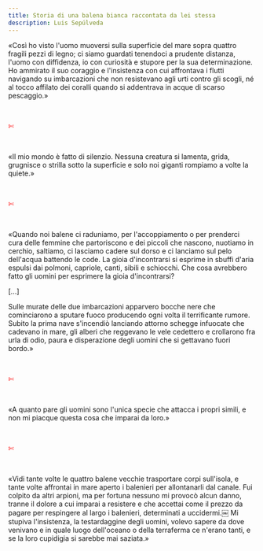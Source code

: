 ```yaml
---
title: Storia di una balena bianca raccontata da lei stessa
description: Luis Sepúlveda
---
```

«Così ho visto l'uomo muoversi sulla superficie del mare sopra quattro fragili pezzi di legno; ci siamo guardati tenendoci a prudente distanza, l'uomo con diffidenza, io con curiosità e stupore per la sua determinazione. Ho ammirato il suo coraggio e l'insistenza con cui affrontava i flutti navigando su imbarcazioni che non resistevano agli urti contro gli scogli, né al tocco affilato dei coralli quando si addentrava in acque di scarso pescaggio.»

&nbsp;

<span style="color:red">✄</span>

&nbsp;

«Il mio mondo è fatto di silenzio. Nessuna creatura si lamenta, grida, grugnisce o strilla sotto la superficie e solo noi giganti rompiamo a volte la quiete.»

&nbsp;

<span style="color:red">✄</span>

&nbsp;

«Quando noi balene ci raduniamo, per l'accoppiamento o per prenderci cura delle femmine che partoriscono e dei piccoli che nascono, nuotiamo in cerchio, saltiamo, ci lasciamo cadere sul dorso e ci lanciamo sul pelo dell'acqua battendo le code. La gioia d'incontrarsi si esprime in sbuffi d'aria espulsi dai polmoni, capriole, canti, sibili e schiocchi. Che cosa avrebbero fatto gli uomini per esprimere la gioia d'incontrarsi?

[...]

Sulle murate delle due imbarcazioni apparvero bocche nere che cominciarono a sputare fuoco producendo ogni volta il terrificante rumore. Subito la prima nave s'incendiò lanciando attorno schegge infuocate che cadevano in mare, gli alberi che reggevano le vele cedettero e crollarono fra urla di odio, paura e disperazione degli uomini che si gettavano fuori bordo.»

&nbsp;

<span style="color:red">✄</span>

&nbsp;

«A quanto pare gli uomini sono l'unica specie che attacca i propri simili, e non mi piacque questa cosa che imparai da loro.»

&nbsp;

<span style="color:red">✄</span>

&nbsp;

«Vidi tante volte le quattro balene vecchie trasportare corpi sull'isola, e tante volte affrontai in mare aperto i balenieri per allontanarli dal canale. Fui colpito da altri arpioni, ma per fortuna nessuno mi provocò alcun danno, tranne il dolore a cui imparai a resistere e che accettai come il prezzo da pagare per respingere al largo i balenieri, determinati a uccidermi.￼
Mi stupiva l'insistenza, la testardaggine degli uomini, volevo sapere da dove venivano e in quale luogo dell'oceano o della terraferma ce n'erano tanti, e se la loro cupidigia si sarebbe mai saziata.»
